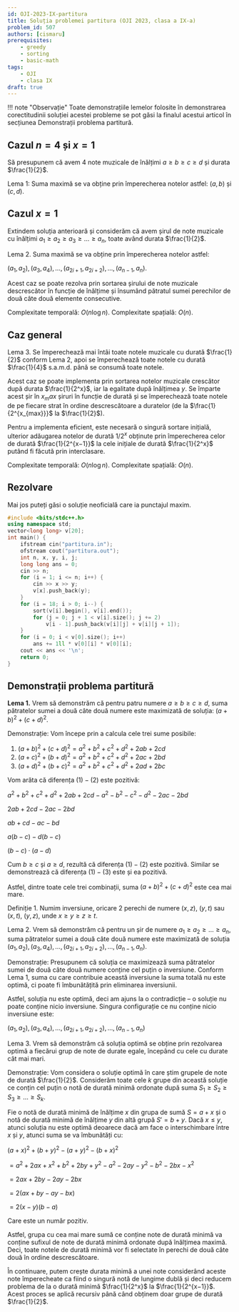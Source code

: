 ```yaml
---
id: OJI-2023-IX-partitura
title: Soluția problemei partitura (OJI 2023, clasa a IX-a)
problem_id: 507
authors: [cismaru]
prerequisites:
    - greedy
    - sorting
    - basic-math
tags:
    - OJI
    - clasa IX
draft: true
---
```


!!! note "Observație"
    Toate demonstrațiile lemelor folosite în demonstrarea
    corectitudinii soluției acestei probleme se pot găsi la finalul
    acestui articol în secțiunea Demonstrații problema partitură.

## Cazul $n = 4$ și $x = 1$

Să presupunem că avem 4 note muzicale de înălțimi $a \geq b \geq c \geq d$ și durata $\frac{1}{2}$.

Lema 1: Suma maximă se va obține prin împerecherea notelor astfel: $(a, b)$ și $(c, d)$.

## Cazul $x = 1$

Extindem soluția anterioară și considerăm că avem șirul de note
muzicale cu înălțimi $a_1 \geq a_2 \geq a_3 \geq \dots \geq a_n$, toate
având durata $\frac{1}{2}$.

Lema 2. Suma maximă se va obține prin împerecherea notelor astfel:

$(a_1, a_2), (a_3, a_4), \dots, (a_{2i+1}, a_{2i+2}), \dots, (a_{n−1}, a_n)$.

Acest caz se poate rezolva prin sortarea șirului de note muzicale
descrescător în funcție de înălțime și însumând pătratul sumei
perechilor de două câte două elemente consecutive.

Complexitate temporală: $O(n \log n)$. 
Complexitate spațială: $O(n)$.

## Caz general

Lema 3. Se împerechează mai întâi toate notele muzicale cu durată
$\frac{1}{2}$ conform Lema 2, apoi se împerechează toate notele cu
durată $\frac{1}{4}$ s.a.m.d. până se consumă toate notele.

Acest caz se poate implementa prin sortarea notelor muzicale crescător
după durata $\frac{1}{2^x}$, iar la egalitate după înălțimea $y$. Se împarte
acest șir în $x_max$ șiruri în funcție de durată și se împerechează
toate notele de pe fiecare strat în ordine descrescătoare a duratelor
(de la $\frac{1}{2^{x_{max}}}$ la $\frac{1}{2}$).

Pentru a implementa eficient, este necesară o singură sortare inițială,
ulterior adăugarea notelor de durată $1/2^x$ obținute prin împerecherea
celor de durată $\frac{1}{2^{x−1}}$ la cele inițiale de durată
$\frac{1}{2^x}$ putând fi făcută prin interclasare.

Complexitate temporală: $O(n \log n)$.
Complexitate spațială: $O(n)$.

## Rezolvare

Mai jos puteți găsi o soluție neoficială care ia punctajul maxim.

```cpp
#include <bits/stdc++.h>
using namespace std;
vector<long long> v[20];
int main() {
    ifstream cin("partitura.in");
    ofstream cout("partitura.out");
    int n, x, y, i, j;
    long long ans = 0;
    cin >> n;
    for (i = 1; i <= n; i++) {
        cin >> x >> y;
        v[x].push_back(y);
    }
    for (i = 18; i > 0; i--) {
        sort(v[i].begin(), v[i].end());
        for (j = 0; j + 1 < v[i].size(); j += 2)
            v[i - 1].push_back(v[i][j] + v[i][j + 1]);
    }
    for (i = 0; i < v[0].size(); i++) 
        ans += 1ll * v[0][i] * v[0][i];
    cout << ans << '\n';
    return 0;
}
```

## Demonstrații problema partitură

**Lema 1.** Vrem să demonstrăm că pentru patru numere $a \geq b \geq c \geq d$,
suma pătratelor sumei a două câte două numere este maximizată de
soluția: $(a + b)^2 + (c + d)^2$.

Demonstrație: Vom începe prin a calcula cele trei sume posibile:

1. $(a + b)^2 + (c + d)^2 = a^2 + b^2 + c^2 + d^2 + 2ab + 2cd$
2. $(a + c)^2 + (b + d)^2 = a^2 + b^2 + c^2 + d^2 + 2ac + 2bd$
3. $(a + d)^2 + (b + c)^2 = a^2 + b^2 + c^2 + d^2 + 2ad + 2bc$

Vom arăta că diferența $(1) - (2)$ este pozitivă:

$a^2 + b^2 + c^2 + d^2 + 2ab + 2cd − a^2 − b^2 − c^2 − d^2 − 2ac − 2bd$

$2ab + 2cd − 2ac − 2bd$

$ab + cd − ac − bd$

$a(b − c) − d(b − c)$

$(b − c) ⋅ (a − d)$

Cum $b \geq c$ și $a \geq d$, rezultă că diferența $(1) - (2)$ este
pozitivă. Similar se demonstrează că diferența $(1) - (3)$ este și ea
pozitivă.

Astfel, dintre toate cele trei combinații, suma $(a + b)^2 + (c + d)^2$
este cea mai mare.

Definiție 1. Numim inversiune, oricare 2 perechi de numere $(x, z)$,
$(y, t)$ sau $(x, t)$, $(y, z)$, unde $x \geq y \geq z \geq t$.

Lema 2. Vrem să demonstrăm că pentru un șir de numere
$a_1 \geq a_2 \geq \dots \geq a_n$, suma pătratelor sumei a două câte
două numere este maximizată de soluția $(a_1, a_2), (a_3, a_4), \dots,
(a_{2i+1}, a_{2i+2}), \dots, (a_{n−1}, a_n)$.

Demonstrație: Presupunem că soluția ce maximizează suma pătratelor
sumei de două câte două numere conține cel puțin o inversiune. Conform
Lema 1, suma cu care contribuie această inversiune la suma totală nu
este optimă, ci poate fi îmbunătățită prin eliminarea inversiunii.

Astfel, soluția nu este optimă, deci am ajuns la o contradicție – o
soluție nu poate conține nicio inversiune. Singura configurație ce nu
conține nicio inversiune este:

$(a_1, a_2), (a_3, a_4), \dots, (a_{2i+1}, a_{2i+2}), \dots, (a_{n−1}, a_n)$

Lema 3. Vrem să demonstrăm că soluția optimă se obține prin rezolvarea
optimă a fiecărui grup de note de durate egale, începând cu cele cu
durate cât mai mari.

Demonstrație: Vom considera o soluție optimă în care știm grupele de
note de durată $\frac{1}{2}$. Considerăm toate cele $k$ grupe din
această soluție ce conțin cel puțin o notă de durată minimă ordonate
după suma $S_1 \geq S_2 \geq S_3 \geq \dots \geq S_k$.

Fie o notă de durată minimă de înălțime $x$ din grupa de sumă $S = a + x$
și o notă de durată minimă de înălțime $y$ din altă grupă $S′ = b + y$.
Dacă $x \leq y$, atunci soluția nu este optimă deoarece dacă am face o
interschimbare între $x$ și $y$, atunci suma se va îmbunătăți cu:

$(a + x)^2 + (b + y)^2 − (a + y)^2 − (b + x)^2$

$= a^2 + 2ax + x^2 + b^2 + 2by + y^2 − a^2 − 2ay − y^2 − b^2 − 2bx − x^2$

$= 2ax + 2by − 2ay − 2bx$

$= 2(ax + by − ay − bx)$

$= 2(x − y)(b − a)$

Care este un număr pozitiv.

Astfel, grupa cu cea mai mare sumă ce conține note de durată minimă va
conține sufixul de note de durată minimă ordonate după înălțimea
maximă. Deci, toate notele de durată minimă vor fi selectate în perechi
de două câte două în ordine descrescătoare.

În continuare, putem crește durata minimă a unei note considerând
aceste note împerecheate ca fiind o singură notă de lungime dublă și
deci reducem problema de la o durată minimă $\frac{1}{2^x}$ la $\frac{1}{2^{x−1}}$.
Acest proces se aplică recursiv până când obținem doar grupe de durată $\frac{1}{2}$.
